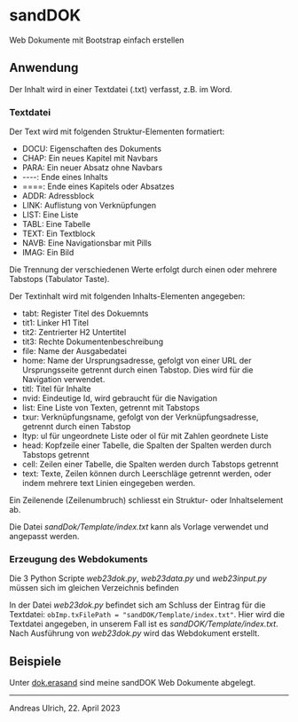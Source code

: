 # sandDOK
Web Dokumente mit Bootstrap einfach erstellen

## Anwendung
Der Inhalt wird in einer Textdatei (.txt) verfasst, z.B. im Word.

### Textdatei
Der Text wird mit folgenden Struktur-Elementen formatiert:
- DOCU: Eigenschaften des Dokuments
- CHAP: Ein neues Kapitel mit Navbars
- PARA: Ein neuer Absatz ohne Navbars
- ----: Ende eines Inhalts
- ====: Ende eines Kapitels oder Absatzes
- ADDR: Adressblock
- LINK: Auflistung von Verknüpfungen
- LIST: Eine Liste
- TABL: Eine Tabelle
- TEXT: Ein Textblock
- NAVB: Eine Navigationsbar mit Pills
- IMAG: Ein Bild

Die Trennung der verschiedenen Werte erfolgt durch einen oder mehrere Tabstops (Tabulator Taste).

Der Textinhalt wird mit folgenden Inhalts-Elementen angegeben:
- tabt: Register Titel des Dokuemnts
- tit1: Linker H1 Titel
- tit2: Zentrierter H2 Untertitel
- tit3: Rechte Dokumentenbeschreibung
- file: Name der Ausgabedatei
- home: Name der Ursprungsadresse, gefolgt von einer URL der Ursprungsseite getrennt durch einen Tabstop. Dies wird für die Navigation verwendet.
- titl: Titel für Inhalte
- nvid: Eindeutige Id, wird gebraucht für die Navigation
- list: Eine Liste von Texten, getrennt mit Tabstops
- txur: Verknüpfungsname, gefolgt von der Verknüpfungsadresse, getrennt durch einen Tabstop
- ltyp: ul für ungeordnete Liste oder ol für mit Zahlen geordnete Liste
- head: Kopfzeile einer Tabelle, die Spalten der Spalten werden durch Tabstops getrennt
- cell: Zeilen einer Tabelle, die Spalten werden durch Tabstops getrennt
- text: Texte, Zeilen können durch Leerschläge getrennt werden, oder indem mehrere text Linien eingegeben werden.

Ein Zeilenende (Zeilenumbruch) schliesst ein Struktur- oder Inhaltselement ab.

Die Datei _sandDok/Template/index.txt_ kann als Vorlage verwendet und angepasst werden.

### Erzeugung des Webdokuments
Die 3 Python Scripte _web23dok.py_, _web23data.py_ und _web23input.py_ müssen sich im gleichen Verzeichnis befinden

In der Datei _web23dok.py_ befindet sich am Schluss der Eintrag für die Textdatei: `obImp.txFilePath = "sandDOK/Template/index.txt"`. Hier wird die Textdatei angegeben, in unserem Fall ist es _sandDOK/Template/index.txt_. Nach Ausführung von _web23dok.py_ wird das Webdokument erstellt.

## Beispiele

Unter [dok.erasand](https://dok.erasand.ch/) sind meine sandDOK Web Dokumente abgelegt.

----------------

Andreas Ulrich, 22. April 2023
